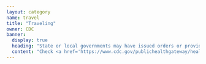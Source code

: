 ```yaml
---
layout: category
name: travel
title: "Traveling"
owner: CDC
banner:
  display: true
  heading: "State or local governments may have issued orders or provided additional guidance."
  content: "Check <a href='https://www.cdc.gov/publichealthgateway/healthdirectories/healthdepartments.html'>public health departments</a> for detailed information."
---
```

